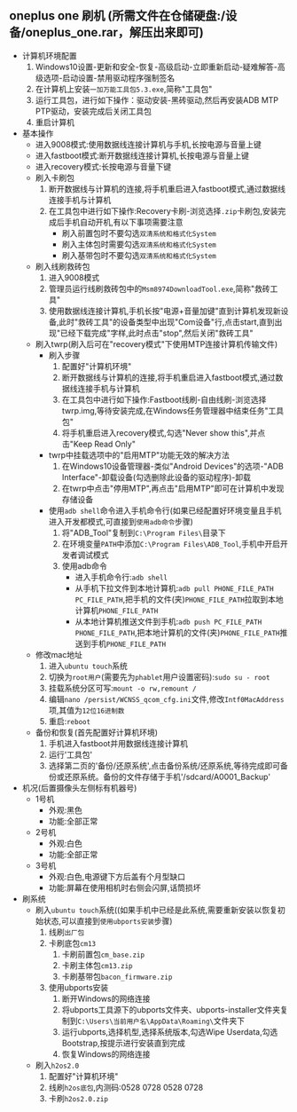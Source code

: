 ## oneplus one 刷机 (所需文件在仓储硬盘:/设备/oneplus_one.rar，解压出来即可)
* 计算机环境配置
    1. Windows10设置-更新和安全-恢复-高级启动-立即重新启动-疑难解答-高级选项-启动设置-禁用驱动程序强制签名
    1. 在计算机上安装`一加万能工具包5.3.exe`,简称"工具包"
    1. 运行工具包，进行如下操作：驱动安装-黑砖驱动,然后再安装ADB MTP PTP驱动，安装完成后关闭工具包
    1. 重启计算机 
* 基本操作 
    * 进入9008模式:使用数据线连接计算机与手机,长按电源与音量上键
    * 进入fastboot模式:断开数据线连接计算机,长按电源与音量上键
    * 进入recovery模式:长按电源与音量下键 
    * 刷入卡刷包
        1. 断开数据线与计算机的连接,将手机重启进入fastboot模式,通过数据线连接手机与计算机
        1. 在工具包中进行如下操作:Recovery卡刷-浏览选择`.zip`卡刷包,安装完成后手机自动开机,有以下事项需要注意
            * 刷入前置包时不要勾选`双清系统和格式化System`
            * 刷入主体包时需要勾选`双清系统和格式化System`
            * 刷入基带包时不要勾选`双清系统和格式化System`
    * 刷入线刷救砖包
        1. 进入9008模式
        1. 管理员运行线刷救砖包中的`Msm8974DownloadTool.exe`,简称"救砖工具"
        1. 使用数据线连接计算机,手机长按"电源+音量加键"直到计算机发现新设备,此时"救砖工具"的设备类型中出现"Com设备"行,点击start,直到出现"已经下载完成"字样,此时点击"stop",然后关闭"救砖工具"
    * 刷入twrp(刷入后可在"recovery模式"下使用MTP连接计算机传输文件)
        * 刷入步骤 
            1. 配置好"计算机环境"
            1. 断开数据线与计算机的连接,将手机重启进入fastboot模式,通过数据线连接手机与计算机
            1. 在工具包中进行如下操作:Fastboot线刷-自由线刷-浏览选择twrp.img,等待安装完成,在Windows任务管理器中结束任务"工具包"
            1. 将手机重启进入recovery模式,勾选"Never show this",并点击"Keep Read Only"
        * twrp中挂载选项中的"启用MTP"功能无效的解决方法
            1. 在Windows10设备管理器-类似"Android Devices"的选项-"ADB Interface"-卸载设备(勾选删除此设备的驱动程序)-卸载
            1. 在twrp中点击"停用MTP",再点击"启用MTP"即可在计算机中发现存储设备
        * 使用`adb shell`命令进入手机命令行(如果已经配置好环境变量且手机进入开发都模式,可直接到`使用adb命令`步骤)
            1. 将"ADB_Tool"复制到`C:\Program Files\`目录下
            1. 在环境变量`PATH`中添加`C:\Program Files\ADB_Tool`,手机中开启开发者调试模式 
            1. 使用adb命令
                * 进入手机命令行:`adb shell`
                * 从手机下拉文件到本地计算机:`adb pull PHONE_FILE_PATH PC_FILE_PATH`,把手机的文件(夹)`PHONE_FILE_PATH`拉取到本地计算机`PHONE_FILE_PATH`
                * 从本地计算机推送文件到手机:`adb push PC_FILE_PATH PHONE_FILE_PATH`,把本地计算机的文件(夹)`PHONE_FILE_PATH`推送到手机`PHONE_FILE_PATH`
    * 修改mac地址
        1. 进入`ubuntu touch`系统
        1. 切换为`root用户`(需要先为`phablet`用户设置密码):`sudo su - root`
        1. 挂载系统分区可写:`mount -o rw,remount /`
        1. 编辑`nano /persist/WCNSS_qcom_cfg.ini`文件,修改`Intf0MacAddress`项,其值为`12位16进制数`
        1. 重启:`reboot`
    * 备份和恢复(首先配置好计算机环境)
        1. 手机进入fastboot并用数据线连接计算机
        1. 运行'工具包'
        1. 选择第二页的'备份/还原系统',点击备份系统/还原系统,等待完成即可备份或还原系统。备份的文件存储于手机'/sdcard/A0001_Backup'
* 机况(后置摄像头左侧标有机器号)
    * 1号机
        * 外观:黑色
        * 功能:全部正常
    * 2号机
        * 外观:白色
        * 功能:全部正常
    * 3号机
        * 外观:白色,电源键下方后盖有个月型缺口
        * 功能:屏幕在使用相机时右侧会闪屏,话筒损坏
* 刷系统
    * 刷入`ubuntu touch`系统((如果手机中已经是此系统,需要重新安装以恢复初始状态,可以直接到`使用ubports安装`步骤) 
        1. 线刷`出厂包`
        1. 卡刷底包`cm13`
            1. 卡刷前置包`cm_base.zip`
            1. 卡刷主体包`cm13.zip`
            1. 卡刷基带包`bacon_firmware.zip`
        1. 使用ubports安装
            1. 断开Windows的网络连接 
            1. 将ubports工具源下的ubports文件夹、ubports-installer文件夹复制到`C:\Users\当前用户名\AppData\Roaming\`文件夹下
            1. 运行ubports,选择机型,选择系统版本,勾选Wipe Userdata,勾选Bootstrap,按提示进行安装直到完成 
            1. 恢复Windows的网络连接 
    * 刷入`h2os2.0`
        1. 配置好"计算机环境"
        1. 线刷`h2os底包`,内测码:0528 0728 0528 0728
        1. 卡刷`h2os2.0.zip`
